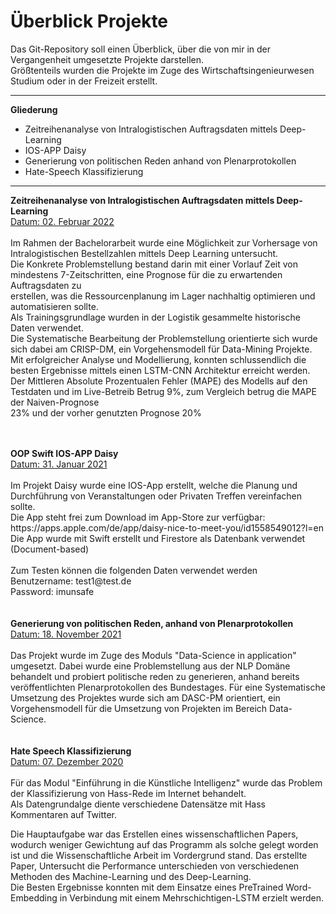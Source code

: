 # Überblick Projekte

Das Git-Repository soll einen Überblick, über die von mir in der Vergangenheit umgesetzte Projekte darstellen.<br>
Größtenteils wurden die Projekte im Zuge des Wirtschaftsingenieurwesen Studium oder in der Freizeit erstellt.<br>

<hr>
<p> <b>Gliederung</b>
<ul>
  <li>	Zeitreihenanalyse von Intralogistischen Auftragsdaten mittels Deep-Learning</li>
  <li>	IOS-APP Daisy</li>
  <li>	Generierung von politischen Reden anhand von Plenarprotokollen</li>
  <li>	Hate-Speech Klassifizierung</li>
</ul>
<hr>


<b>Zeitreihenanalyse von Intralogistischen Auftragsdaten mittels Deep-Learning</b>
<br>
<U>Datum: 02. Februar 2022</U>
<br><br>
Im Rahmen der Bachelorarbeit wurde eine Möglichkeit zur Vorhersage von Intralogistischen Bestellzahlen mittels Deep Learning untersucht.<br> 
Die Konkrete Problemstellung bestand darin mit einer Vorlauf Zeit von mindestens 7-Zeitschritten, eine Prognose für die zu erwartenden Auftragsdaten zu <br>erstellen, was die Ressourcenplanung im Lager nachhaltig optimieren und automatisieren sollte.<br>
Als Trainingsgrundlage wurden in der Logistik gesammelte historische Daten verwendet.<br>
Die Systematische Bearbeitung der Problemstellung orientierte sich wurde sich dabei am CRISP-DM, ein Vorgehensmodell für Data-Mining Projekte. 
Mit erfolgreicher Analyse und Modellierung, konnten schlussendlich die besten Ergebnisse mittels einen LSTM-CNN Architektur erreicht werden.<br>
Der Mittleren Absolute Prozentualen Fehler (MAPE) des Modells auf den Testdaten und im Live-Betreib Betrug 9%, zum Vergleich betrug die MAPE der Naiven-Prognose <br>23% und der vorher genutzten Prognose 20% 

<br>

<br>
<b>OOP Swift IOS-APP Daisy</b>
<br><u> Datum: 31. Januar 2021</u>
<br><br>
Im Projekt Daisy wurde eine IOS-App erstellt, welche die Planung und Durchführung von Veranstaltungen oder Privaten Treffen vereinfachen sollte.<br> Die App steht frei zum Download im App-Store zur verfügbar: https://apps.apple.com/de/app/daisy-nice-to-meet-you/id1558549012?l=en <br>
Die App wurde mit Swift erstellt und Firestore als Datenbank verwendet (Document-based)<br>
<br>
Zum Testen können die folgenden Daten verwendet werden<br>
Benutzername: test1@test.de<br>
Password: imunsafe<br>
<br>

<br>
<b>Generierung von politischen Reden, anhand von Plenarprotokollen</b>
<br><u>Datum: 18. November 2021</u>
<br><br>
Das Projekt wurde im Zuge des Moduls "Data-Science in application" umgesetzt. Dabei wurde eine Problemstellung aus der NLP Domäne behandelt und probiert politische reden zu generieren, anhand bereits veröffentlichten Plenarprotokollen des Bundestages. Für eine Systematische Umsetzung des Projektes wurde sich am DASC-PM orientiert, ein Vorgehensmodell für die Umsetzung von Projekten im Bereich Data-Science.
 
<br>
<br>
<br>
<b>Hate Speech Klassifizierung </b>
<br><u> Datum: 07. Dezember 2020</u>
<br><br>
Für das Modul "Einführung in die Künstliche Intelligenz" wurde das Problem der Klassifizierung von Hass-Rede im Internet behandelt.<br> Als Datengrundalge diente verschiedene Datensätze mit Hass Kommentaren auf Twitter.<br>

Die Hauptaufgabe war das Erstellen eines wissenschaftlichen Papers, wodurch weniger Gewichtung auf das Programm als solche gelegt worden ist und die Wissenschaftliche Arbeit im Vordergrund stand.
Das erstellte Paper, Untersucht die Performance unterschieden von verschiedenen Methoden des Machine-Learning und des Deep-Learning.<br>
Die Besten Ergebnisse konnten mit dem Einsatze eines PreTrained Word-Embedding in Verbindung mit einem Mehrschichtigen-LSTM erzielt werden.<br>
<br>
<br>







